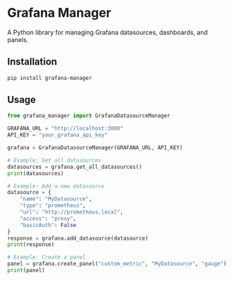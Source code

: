 # Grafana Manager

A Python library for managing Grafana datasources, dashboards, and panels.

## Installation

```bash
pip install grafana-manager
```

## Usage

```python
from grafana_manager import GrafanaDatasourceManager

GRAFANA_URL = "http://localhost:3000"
API_KEY = "your_grafana_api_key"

grafana = GrafanaDatasourceManager(GRAFANA_URL, API_KEY)

# Example: Get all datasources
datasources = grafana.get_all_datasources()
print(datasources)

# Example: Add a new datasource
datasource = {
    "name": "MyDatasource",
    "type": "prometheus",
    "url": "http://prometheus.local",
    "access": "proxy",
    "basicAuth": False
}
response = grafana.add_datasource(datasource)
print(response)

# Example: Create a panel
panel = grafana.create_panel("custom_metric", "MyDatasource", "gauge")
print(panel)
```